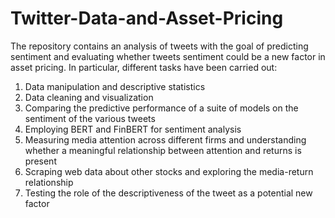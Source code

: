 # Twitter-Data-and-Asset-Pricing
The repository contains an analysis of tweets with the goal of predicting sentiment and evaluating whether tweets sentiment could be a new factor in asset pricing.
In particular, different tasks have been carried out:

1) Data manipulation and descriptive statistics
2) Data cleaning and visualization
3) Comparing the predictive performance of a suite of models on the sentiment of the various tweets
4) Employing BERT and FinBERT for sentiment analysis 
5) Measuring media attention across different firms and understanding whether a meaningful relationship between attention and returns is present
6) Scraping web data about other stocks and exploring the media-return relationship
7) Testing the role of the descriptiveness of the tweet as a potential new factor
